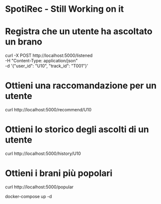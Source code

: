 # SpotiRec - Still Working on it

# Registra che un utente ha ascoltato un brano
curl -X POST http://localhost:5000/listened \
  -H "Content-Type: application/json" \
  -d '{"user_id": "U10", "track_id": "T001"}'

# Ottieni una raccomandazione per un utente
curl http://localhost:5000/recommend/U10

# Ottieni lo storico degli ascolti di un utente
curl http://localhost:5000/history/U10

# Ottieni i brani più popolari
curl http://localhost:5000/popular

docker-compose up -d